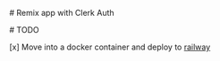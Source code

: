 # Remix app with Clerk Auth

# TODO

[x] Move into a docker container and deploy to [railway](https://railway.app/)
